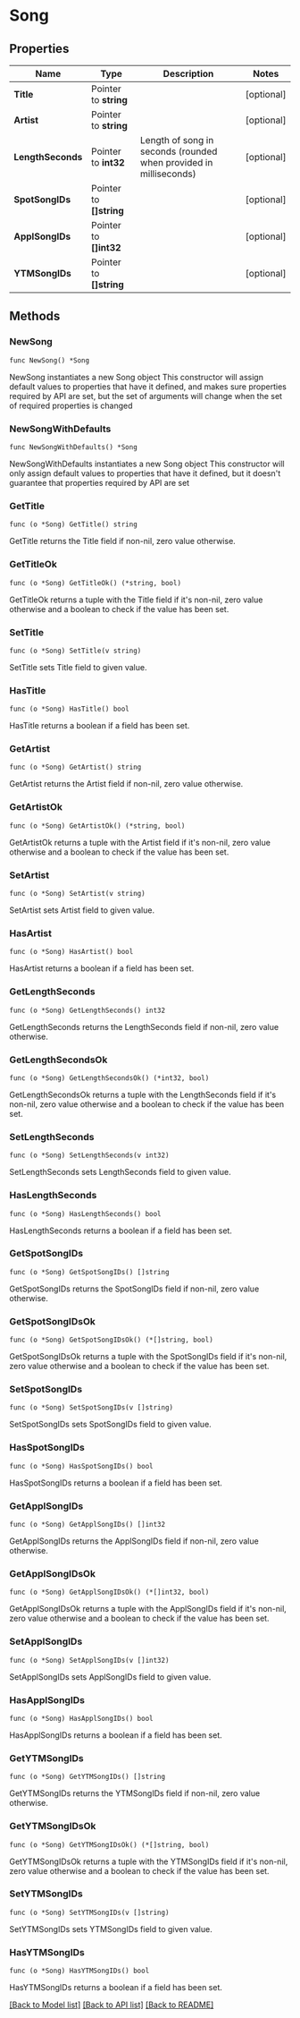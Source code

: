 # Song

## Properties

Name | Type | Description | Notes
------------ | ------------- | ------------- | -------------
**Title** | Pointer to **string** |  | [optional] 
**Artist** | Pointer to **string** |  | [optional] 
**LengthSeconds** | Pointer to **int32** | Length of song in seconds (rounded when provided in milliseconds) | [optional] 
**SpotSongIDs** | Pointer to **[]string** |  | [optional] 
**ApplSongIDs** | Pointer to **[]int32** |  | [optional] 
**YTMSongIDs** | Pointer to **[]string** |  | [optional] 

## Methods

### NewSong

`func NewSong() *Song`

NewSong instantiates a new Song object
This constructor will assign default values to properties that have it defined,
and makes sure properties required by API are set, but the set of arguments
will change when the set of required properties is changed

### NewSongWithDefaults

`func NewSongWithDefaults() *Song`

NewSongWithDefaults instantiates a new Song object
This constructor will only assign default values to properties that have it defined,
but it doesn't guarantee that properties required by API are set

### GetTitle

`func (o *Song) GetTitle() string`

GetTitle returns the Title field if non-nil, zero value otherwise.

### GetTitleOk

`func (o *Song) GetTitleOk() (*string, bool)`

GetTitleOk returns a tuple with the Title field if it's non-nil, zero value otherwise
and a boolean to check if the value has been set.

### SetTitle

`func (o *Song) SetTitle(v string)`

SetTitle sets Title field to given value.

### HasTitle

`func (o *Song) HasTitle() bool`

HasTitle returns a boolean if a field has been set.

### GetArtist

`func (o *Song) GetArtist() string`

GetArtist returns the Artist field if non-nil, zero value otherwise.

### GetArtistOk

`func (o *Song) GetArtistOk() (*string, bool)`

GetArtistOk returns a tuple with the Artist field if it's non-nil, zero value otherwise
and a boolean to check if the value has been set.

### SetArtist

`func (o *Song) SetArtist(v string)`

SetArtist sets Artist field to given value.

### HasArtist

`func (o *Song) HasArtist() bool`

HasArtist returns a boolean if a field has been set.

### GetLengthSeconds

`func (o *Song) GetLengthSeconds() int32`

GetLengthSeconds returns the LengthSeconds field if non-nil, zero value otherwise.

### GetLengthSecondsOk

`func (o *Song) GetLengthSecondsOk() (*int32, bool)`

GetLengthSecondsOk returns a tuple with the LengthSeconds field if it's non-nil, zero value otherwise
and a boolean to check if the value has been set.

### SetLengthSeconds

`func (o *Song) SetLengthSeconds(v int32)`

SetLengthSeconds sets LengthSeconds field to given value.

### HasLengthSeconds

`func (o *Song) HasLengthSeconds() bool`

HasLengthSeconds returns a boolean if a field has been set.

### GetSpotSongIDs

`func (o *Song) GetSpotSongIDs() []string`

GetSpotSongIDs returns the SpotSongIDs field if non-nil, zero value otherwise.

### GetSpotSongIDsOk

`func (o *Song) GetSpotSongIDsOk() (*[]string, bool)`

GetSpotSongIDsOk returns a tuple with the SpotSongIDs field if it's non-nil, zero value otherwise
and a boolean to check if the value has been set.

### SetSpotSongIDs

`func (o *Song) SetSpotSongIDs(v []string)`

SetSpotSongIDs sets SpotSongIDs field to given value.

### HasSpotSongIDs

`func (o *Song) HasSpotSongIDs() bool`

HasSpotSongIDs returns a boolean if a field has been set.

### GetApplSongIDs

`func (o *Song) GetApplSongIDs() []int32`

GetApplSongIDs returns the ApplSongIDs field if non-nil, zero value otherwise.

### GetApplSongIDsOk

`func (o *Song) GetApplSongIDsOk() (*[]int32, bool)`

GetApplSongIDsOk returns a tuple with the ApplSongIDs field if it's non-nil, zero value otherwise
and a boolean to check if the value has been set.

### SetApplSongIDs

`func (o *Song) SetApplSongIDs(v []int32)`

SetApplSongIDs sets ApplSongIDs field to given value.

### HasApplSongIDs

`func (o *Song) HasApplSongIDs() bool`

HasApplSongIDs returns a boolean if a field has been set.

### GetYTMSongIDs

`func (o *Song) GetYTMSongIDs() []string`

GetYTMSongIDs returns the YTMSongIDs field if non-nil, zero value otherwise.

### GetYTMSongIDsOk

`func (o *Song) GetYTMSongIDsOk() (*[]string, bool)`

GetYTMSongIDsOk returns a tuple with the YTMSongIDs field if it's non-nil, zero value otherwise
and a boolean to check if the value has been set.

### SetYTMSongIDs

`func (o *Song) SetYTMSongIDs(v []string)`

SetYTMSongIDs sets YTMSongIDs field to given value.

### HasYTMSongIDs

`func (o *Song) HasYTMSongIDs() bool`

HasYTMSongIDs returns a boolean if a field has been set.


[[Back to Model list]](../README.md#documentation-for-models) [[Back to API list]](../README.md#documentation-for-api-endpoints) [[Back to README]](../README.md)


